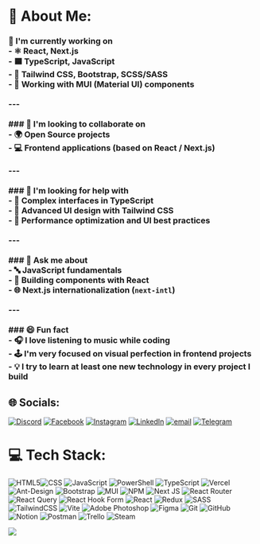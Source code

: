 # 💫 About Me:
### 🚧 I'm currently working on<br>- ⚛️ React, Next.js<br>- 🟦 TypeScript, JavaScript<br>- 🎨 Tailwind CSS, Bootstrap, SCSS/SASS<br>- 🧩 Working with MUI (Material UI) components<br><br>---<br><br>### 🤝 I'm looking to collaborate on<br>- 🌍 Open Source projects<br>- 💻 Frontend applications (based on React / Next.js)<br><br>---<br><br>### 🧠 I'm looking for help with<br>- 📘 Complex interfaces in TypeScript<br>- 💅 Advanced UI design with Tailwind CSS<br>- 🚀 Performance optimization and UI best practices<br><br>---<br><br>### 💬 Ask me about<br>- 🔤 JavaScript fundamentals<br>- 🧱 Building components with React<br>- 🌐 Next.js internationalization (`next-intl`)<br><br>---<br><br>### 😄 Fun fact<br>- 🎧 I love listening to music while coding<br>- 🕹 I'm very focused on visual perfection in frontend projects<br>- 💡 I try to learn at least one new technology in every project I build<br>



## 🌐 Socials:
[![Discord](https://img.shields.io/badge/Discord-%237289DA.svg?logo=discord&logoColor=white)](https://discord.gg/mr.mirsaatov) [![Facebook](https://img.shields.io/badge/Facebook-%231877F2.svg?logo=Facebook&logoColor=white)](https://www.facebook.com/anvar.mirsoatov/) [![Instagram](https://img.shields.io/badge/Instagram-%23E4405F.svg?logo=Instagram&logoColor=white)](https://instagram.com/mr.mirsaatov) [![LinkedIn](https://img.shields.io/badge/LinkedIn-%230077B5.svg?logo=linkedin&logoColor=white)](https://www.linkedin.com/in/anvar-mirsoatov-a8a644249/) [![email](https://img.shields.io/badge/Email-D14836?logo=gmail&logoColor=white)](mailto:anvarmirsaatov6358@gmail.com) [![Telegram](https://img.shields.io/badge/Telegram-%230077B5.svg?logo=telegram&logoColor=white)](https://t.me/anvar_mirsaatov)

# 💻 Tech Stack:
![HTML5](https://img.shields.io/badge/html5-%23E34F26.svg?style=for-the-badge&logo=html5&logoColor=white)![CSS](https://img.shields.io/badge/css-%2338B2AC.svg?style=for-the-badge&logo=css&logoColor=white) ![JavaScript](https://img.shields.io/badge/javascript-%23323330.svg?style=for-the-badge&logo=javascript&logoColor=%23F7DF1E) ![PowerShell](https://img.shields.io/badge/PowerShell-%235391FE.svg?style=for-the-badge&logo=powershell&logoColor=white) ![TypeScript](https://img.shields.io/badge/typescript-%23007ACC.svg?style=for-the-badge&logo=typescript&logoColor=white) ![Vercel](https://img.shields.io/badge/vercel-%23000000.svg?style=for-the-badge&logo=vercel&logoColor=white) ![Ant-Design](https://img.shields.io/badge/-AntDesign-%230170FE?style=for-the-badge&logo=ant-design&logoColor=white) ![Bootstrap](https://img.shields.io/badge/bootstrap-%238511FA.svg?style=for-the-badge&logo=bootstrap&logoColor=white) ![MUI](https://img.shields.io/badge/MUI-%230081CB.svg?style=for-the-badge&logo=mui&logoColor=white) ![NPM](https://img.shields.io/badge/NPM-%23CB3837.svg?style=for-the-badge&logo=npm&logoColor=white) ![Next JS](https://img.shields.io/badge/Next-black?style=for-the-badge&logo=next.js&logoColor=white) ![React Router](https://img.shields.io/badge/React_Router-CA4245?style=for-the-badge&logo=react-router&logoColor=white) ![React Query](https://img.shields.io/badge/-React%20Query-FF4154?style=for-the-badge&logo=react%20query&logoColor=white) ![React Hook Form](https://img.shields.io/badge/React%20Hook%20Form-%23EC5990.svg?style=for-the-badge&logo=reacthookform&logoColor=white) ![React](https://img.shields.io/badge/react-%2320232a.svg?style=for-the-badge&logo=react&logoColor=%2361DAFB) ![Redux](https://img.shields.io/badge/redux-%23593d88.svg?style=for-the-badge&logo=redux&logoColor=white) ![SASS](https://img.shields.io/badge/SASS-hotpink.svg?style=for-the-badge&logo=SASS&logoColor=white) ![TailwindCSS](https://img.shields.io/badge/tailwindcss-%2338B2AC.svg?style=for-the-badge&logo=tailwind-css&logoColor=white) ![Vite](https://img.shields.io/badge/vite-%23646CFF.svg?style=for-the-badge&logo=vite&logoColor=white) ![Adobe Photoshop](https://img.shields.io/badge/adobe%20photoshop-%2331A8FF.svg?style=for-the-badge&logo=adobe%20photoshop&logoColor=white) ![Figma](https://img.shields.io/badge/figma-%23F24E1E.svg?style=for-the-badge&logo=figma&logoColor=white) ![Git](https://img.shields.io/badge/git-%23F05033.svg?style=for-the-badge&logo=git&logoColor=white) ![GitHub](https://img.shields.io/badge/github-%23121011.svg?style=for-the-badge&logo=github&logoColor=white) ![Notion](https://img.shields.io/badge/Notion-%23000000.svg?style=for-the-badge&logo=notion&logoColor=white) ![Postman](https://img.shields.io/badge/Postman-FF6C37?style=for-the-badge&logo=postman&logoColor=white) ![Trello](https://img.shields.io/badge/Trello-%23026AA7.svg?style=for-the-badge&logo=Trello&logoColor=white) ![Steam](https://img.shields.io/badge/steam-%23000000.svg?style=for-the-badge&logo=steam&logoColor=white)

[![](https://visitcount.itsvg.in/api?id=AnvarMirsaatov&icon=0&color=0)](https://visitcount.itsvg.in)

<!-- Proudly created with GPRM ( https://gprm.itsvg.in ) -->
